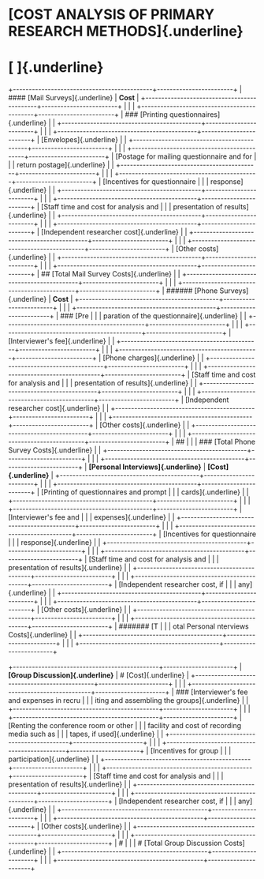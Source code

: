 # [COST ANALYSIS OF PRIMARY RESEARCH METHODS]{.underline}

# [   ]{.underline}

+--------------------------------------------+------------------------+
| #### [Mail Surveys]{.underline}            | **Cost**               |
+--------------------------------------------+------------------------+
|                                            |                        |
+--------------------------------------------+------------------------+
| ### [Printing questionnaires]{.underline}  |                        |
+--------------------------------------------+------------------------+
|                                            |                        |
+--------------------------------------------+------------------------+
| [Envelopes]{.underline}                    |                        |
+--------------------------------------------+------------------------+
|                                            |                        |
+--------------------------------------------+------------------------+
| [Postage for mailing questionnaire and for |                        |
| return postage]{.underline}                |                        |
+--------------------------------------------+------------------------+
|                                            |                        |
+--------------------------------------------+------------------------+
| [Incentives for questionnaire              |                        |
| response]{.underline}                      |                        |
+--------------------------------------------+------------------------+
|                                            |                        |
+--------------------------------------------+------------------------+
| [Staff time and cost for analysis and      |                        |
| presentation of results]{.underline}       |                        |
+--------------------------------------------+------------------------+
|                                            |                        |
+--------------------------------------------+------------------------+
| [Independent researcher cost]{.underline}  |                        |
+--------------------------------------------+------------------------+
|                                            |                        |
+--------------------------------------------+------------------------+
| [Other costs]{.underline}                  |                        |
+--------------------------------------------+------------------------+
|                                            |                        |
+--------------------------------------------+------------------------+
| ## [Total Mail Survey Costs]{.underline}   |                        |
+--------------------------------------------+------------------------+
|                                            |                        |
+--------------------------------------------+------------------------+
| ###### [Phone Surveys]{.underline}         | **Cost**               |
+--------------------------------------------+------------------------+
|                                            |                        |
+--------------------------------------------+------------------------+
| ### [Pre                                   |                        |
| paration of the questionnaire]{.underline} |                        |
+--------------------------------------------+------------------------+
|                                            |                        |
+--------------------------------------------+------------------------+
| [Interviewer's fee]{.underline}            |                        |
+--------------------------------------------+------------------------+
|                                            |                        |
+--------------------------------------------+------------------------+
| [Phone charges]{.underline}                |                        |
+--------------------------------------------+------------------------+
|                                            |                        |
+--------------------------------------------+------------------------+
| [Staff time and cost for analysis and      |                        |
| presentation of results]{.underline}       |                        |
+--------------------------------------------+------------------------+
|                                            |                        |
+--------------------------------------------+------------------------+
| [Independent researcher cost]{.underline}  |                        |
+--------------------------------------------+------------------------+
|                                            |                        |
+--------------------------------------------+------------------------+
| [Other costs]{.underline}                  |                        |
+--------------------------------------------+------------------------+
|                                            |                        |
+--------------------------------------------+------------------------+
| ##                                         |                        |
| ### [Total Phone Survey Costs]{.underline} |                        |
+--------------------------------------------+------------------------+
|                                            |                        |
+--------------------------------------------+------------------------+
| **[Personal Interviews]{.underline}**      | **[Cost]{.underline}** |
+--------------------------------------------+------------------------+
|                                            |                        |
+--------------------------------------------+------------------------+
| [Printing of questionnaires and prompt     |                        |
| cards]{.underline}                         |                        |
+--------------------------------------------+------------------------+
|                                            |                        |
+--------------------------------------------+------------------------+
| [Interviewer's fee and                     |                        |
| expenses]{.underline}                      |                        |
+--------------------------------------------+------------------------+
|                                            |                        |
+--------------------------------------------+------------------------+
| [Incentives for questionnaire              |                        |
| response]{.underline}                      |                        |
+--------------------------------------------+------------------------+
|                                            |                        |
+--------------------------------------------+------------------------+
| [Staff time and cost for analysis and      |                        |
| presentation of results]{.underline}       |                        |
+--------------------------------------------+------------------------+
|                                            |                        |
+--------------------------------------------+------------------------+
| [Independent researcher cost, if           |                        |
| any]{.underline}                           |                        |
+--------------------------------------------+------------------------+
|                                            |                        |
+--------------------------------------------+------------------------+
| [Other costs]{.underline}                  |                        |
+--------------------------------------------+------------------------+
|                                            |                        |
+--------------------------------------------+------------------------+
| ####### [T                                 |                        |
| otal Personal nterviews Costs]{.underline} |                        |
+--------------------------------------------+------------------------+
|                                            |                        |
+--------------------------------------------+------------------------+

+----------------------------------------------+----------------------+
| **[Group Discussion]{.underline}**           | # [Cost]{.underline} |
+----------------------------------------------+----------------------+
|                                              |                      |
+----------------------------------------------+----------------------+
| ### [Interviewer's fee and expenses in recru |                      |
| iting and assembling the groups]{.underline} |                      |
+----------------------------------------------+----------------------+
|                                              |                      |
+----------------------------------------------+----------------------+
| [Renting the conference room or other        |                      |
| facility and cost of recording media such as |                      |
| tapes, if used]{.underline}                  |                      |
+----------------------------------------------+----------------------+
|                                              |                      |
+----------------------------------------------+----------------------+
| [Incentives for group                        |                      |
| participation]{.underline}                   |                      |
+----------------------------------------------+----------------------+
|                                              |                      |
+----------------------------------------------+----------------------+
| [Staff time and cost for analysis and        |                      |
| presentation of results]{.underline}         |                      |
+----------------------------------------------+----------------------+
|                                              |                      |
+----------------------------------------------+----------------------+
| [Independent researcher cost, if             |                      |
| any]{.underline}                             |                      |
+----------------------------------------------+----------------------+
|                                              |                      |
+----------------------------------------------+----------------------+
| [Other costs]{.underline}                    |                      |
+----------------------------------------------+----------------------+
|                                              |                      |
+----------------------------------------------+----------------------+
| #                                            |                      |
| # [Total Group Discussion Costs]{.underline} |                      |
+----------------------------------------------+----------------------+
|                                              |                      |
+----------------------------------------------+----------------------+
